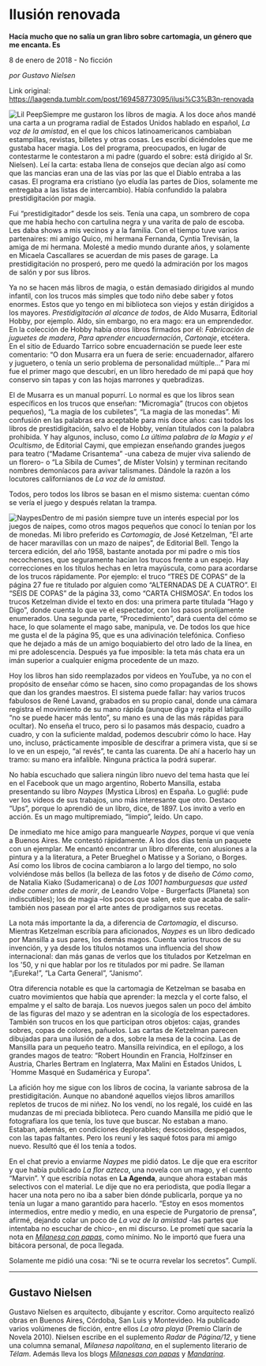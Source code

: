 # Ilusión renovada

**Hacía mucho que no salía un gran libro sobre cartomagia, un género que me encanta. Es**

8 de enero de 2018 - No ficción

_por Gustavo Nielsen_

Link original: https://laagenda.tumblr.com/post/169458773095/ilusi%C3%B3n-renovada

![Lil Peep](https://64.media.tumblr.com/4e9014284240a74d538addf82f2a79e7/tumblr_inline_pjzoi0j8RP1t6q87u_500.jpg)Siempre me gustaron los libros de magia. A los doce años mandé una carta a un programa radial de Estados Unidos hablado en español, *La voz de la amistad*, en el que los chicos latinoamericanos cambiaban estampillas, revistas, billetes y otras cosas. Les escribí diciéndoles que me gustaba hacer magia. Los del programa, preocupados, en lugar de contestarme le contestaron a mi padre (guardo el sobre: está dirigido al Sr. Nielsen). Leí la carta: estaba llena de consejos que decían algo así como que las mancias eran una de las vías por las que el Diablo entraba a las casas. El programa era cristiano (yo eludía las partes de Dios, solamente me entregaba a las listas de intercambio). Había confundido la palabra prestidigitación por magia.

Fui “prestidigitador” desde los seis. Tenía una capa, un sombrero de copa que me había hecho con cartulina negra y una varita de palo de escoba. Les daba shows a mis vecinos y a la familia. Con el tiempo tuve varios partenaires: mi amigo Quico, mi hermana Fernanda, Cyntia Trevisán, la amiga de mi hermana. Molesté a medio mundo durante años, y solamente en Micaela Cascallares se acuerdan de mis pases de garage. La prestidigitación no prosperó, pero me quedó la admiración por los magos de salón y por sus libros.

Ya no se hacen más libros de magia, o están demasiado dirigidos al mundo infantil, con los trucos más simples que todo niño debe saber y fotos enormes. Estos que yo tengo en mi biblioteca son viejos y están dirigidos a los mayores. *Prestidigitación al alcance de todos*, de Aldo Musarra, Editorial Hobby, por ejemplo. Aldo, sin embargo, no era mago: era un emprendedor. En la colección de Hobby había otros libros firmados por él: *Fabricación de juguetes de madera*, *Para aprender encuadernación*, *Cartonaje*, etcétera. En el sitio de Eduardo Tarrico sobre encuadernación se puede leer este comentario: “O don Musarra era un fuera de serie: encuadernador, alfarero y juguetero, o tenía un serio problema de personalidad múltiple…” Para mí fue el primer mago que descubrí, en un libro heredado de mi papá que hoy conservo sin tapas y con las hojas marrones y quebradizas.

El de Musarra es un manual popurrí. Lo normal es que los libros sean específicos en los trucos que enseñan: “Micromagia” (trucos con objetos pequeños), “La magia de los cubiletes”, “La magia de las monedas”. Mi confusión en las palabras era aceptable para mis doce años: casi todos los libros de prestidigitación, salvo el de Hobby, venían titulados con la palabra prohibida. Y hay algunos, incluso, como *La última palabra de la Magia y el Ocultismo*, de Editorial Caymi, que empiezan enseñando grandes juegos para teatro (“Madame Crisantema” -una cabeza de mujer viva saliendo de un florero- o “La Sibila de Cumes”, de Míster Volsin) y terminan recitando nombres demoníacos para avivar talismanes. Dándole la razón a los locutores californianos de *La voz de la amistad*.

Todos, pero todos los libros se basan en el mismo sistema: cuentan cómo se vería el juego y después relatan la trampa. 

![Naypes](https://64.media.tumblr.com/4c4ecf3c9d1d231071cf3e4e8b9a4c5f/tumblr_inline_pjzoi1zgIO1t6q87u_250.jpg)Dentro de mi pasión siempre tuve un interés especial por los juegos de naipes, como otros magos pequeños que conocí lo tenían por los de monedas. Mi libro preferido es *Cartomagia*, de José Ketzelman, “El arte de hacer maravillas con un mazo de naipes”, de Editorial Bell. Tengo la tercera edición, del año 1958, bastante anotada por mi padre o mis tíos necochenses, que seguramente hacían los trucos frente a un espejo. Hay correcciones en los títulos hechas en letra mayúscula, como para acordarse de los trucos rápidamente. Por ejemplo: el truco “TRES DE COPAS” de la página 27 fue re titulado por alguien como “ALTERNADAS DE A CUATRO”. El “SEIS DE COPAS” de la página 33, como “CARTA CHISMOSA”. En todos los trucos Ketzelman divide el texto en dos: una primera parte titulada “Hago y Digo”, donde cuenta lo que ve el espectador, con los pasos prolijamente enumerados. Una segunda parte, “Procedimiento”, dará cuenta del cómo se hace, lo que solamente el mago sabe, manipula, ve. De todos los que hice me gusta el de la página 95, que es una adivinación telefónica. Confieso que he dejado a más de un amigo boquiabierto del otro lado de la línea, en mi pre adolescencia. Después ya fue imposible: la teta más chata era un imán superior a cualquier enigma procedente de un mazo.

Hoy los libros han sido reemplazados por videos en YouTube, ya no con el propósito de enseñar cómo se hacen, sino como propagandas de los shows que dan los grandes maestros. El sistema puede fallar: hay varios trucos fabulosos de René Lavand, grabados en su propio canal, donde una cámara registra el movimiento de su mano rápida (aunque diga y repita el latiguillo “no se puede hacer más lento”, su mano es una de las más rápidas para ocultar). No enseña el truco, pero si lo pasamos más despacio, cuadro a cuadro, y con la suficiente maldad, podemos descubrir cómo lo hace. Hay uno, incluso, prácticamente imposible de descifrar a primera vista, que si se lo ve en un espejo, “al revés”, te canta las cuarenta. De ahí a hacerlo hay un tramo: su mano era infalible. Ninguna práctica la podrá superar.

 No había escuchado que saliera ningún libro nuevo del tema hasta que leí en el Facebook que un mago argentino, Roberto Mansilla, estaba presentando su libro *Naypes* (Mystica Libros) en España. Lo guglié: pude ver los videos de sus trabajos, uno más interesante que otro. Destaco “Ups”, porque lo aprendió de un libro, dice, de 1897. Los invito a verlo en acción. Es un mago multipremiado, “limpio”, leído. Un capo.

De inmediato me hice amigo para manguearle *Naypes*, porque vi que venía a Buenos Aires. Me contestó rápidamente. A los dos días tenía un paquete con un ejemplar. Me encantó encontrar un libro diferente, con alusiones a la pintura y a la literatura, a Peter Brueghel o Matisse y a Soriano, o Borges. Así como los libros de cocina cambiaron a lo largo del tiempo, no solo volviéndose más bellos (la belleza de las fotos y de diseño de *Cómo como*, de Natalia Kiako (Sudamericana) o de *Las 1001 hamburguesas que usted debe comer antes de morir*, de Leandro Volpe - Burgerfacts (Planeta) son indiscutibles); los de magia –los pocos que salen, este que acaba de salir- también nos pasean por el arte antes de prodigarnos sus recetas. 

La nota más importante la da, a diferencia de *Cartomagia*, el discurso. Mientras Ketzelman escribía para aficionados, *Naypes* es un libro dedicado por Mansilla a sus pares, los demás magos. Cuenta varios trucos de su invención, y ya desde los títulos notamos una influencia del show internacional: dan más ganas de verlos que los titulados por Ketzelman en los '50, y ni que hablar por los re titulados por mi padre. Se llaman “¡Eureka!”, “La Carta General”, “Janismo”.

Otra diferencia notable es que la cartomagia de Ketzelman se basaba en cuatro movimientos que había que aprender: la mezcla y el corte falso, el empalme y el salto de baraja. Los nuevos juegos salen un poco del ámbito de las figuras del mazo y se adentran en la sicología de los espectadores. También son trucos en los que participan otros objetos: cajas, grandes sobres, copas de colores, pañuelos. Las cartas de Ketzelman parecen dibujadas para una ilusión de a dos, sobre la mesa de la cocina. Las de Mansilla para un pequeño teatro. Mansilla reivindica, en el epílogo, a los grandes magos de teatro: “Robert Houndin en Francia, Holfzinser en Austria, Charles Bertram en Inglaterra, Max Malini en Estados Unidos, L´Homme Masqué en Sudamérica y Europa”.

La afición hoy me sigue con los libros de cocina, la variante sabrosa de la prestidigitación. Aunque no abandoné aquellos viejos libros amarillos repletos de trucos de mi niñez. No los vendí, no los regalé, los cuidé en las mudanzas de mi preciada biblioteca. Pero cuando Mansilla me pidió que le fotografiara los que tenía, los tuve que buscar. No estaban a mano. Estaban, además, en condiciones deplorables; descosidos, despegados, con las tapas faltantes. Pero los reuní y les saqué fotos para mi amigo nuevo. Resultó que él los tenía a todos.

En el chat previo a enviarme *Naypes* me pidió datos. Le dije que era escritor y que había publicado *La flor azteca*, una novela con un mago, y el cuento “Marvin”. Y que escribía notas en **La Agenda**, aunque ahora estaban más selectivos con el material. Le dije que no era periodista, que podía llegar a hacer una nota pero no iba a saber bien dónde publicarla, porque ya no tenía un lugar a mano garantido para hacerlo. “Estoy en esos momentos intermedios, entre medio y medio, en una especie de Purgatorio de prensa”, afirmé, dejando colar un poco de *La voz de la amistad* -las partes que intentaba no escuchar de chico-, en mi discurso. Le prometí que sacaría la nota en [*Milanesa con papas*](https://milanesaconpapas.blogspot.com.ar/), como mínimo. No le importó que fuera una bitácora personal, de poca llegada. 

Solamente me pidió una cosa: “Ni se te ocurra revelar los secretos”. Cumplí.

  


---

 
Gustavo Nielsen
-----------------



Gustavo Nielsen es arquitecto, dibujante y escritor. Como arquitecto realizó obras en Buenos Aires, Córdoba, San Luis y Montevideo. Ha publicado varios volúmenes de ficción, entre ellos *La otra playa* (Premio Clarín de Novela 2010). Nielsen escribe en el suplemento *Radar* de *Página/12*, y tiene una columna semanal, *Milanesa napolitana*, en el suplemento literario de *Télam*. Además lleva los blogs [*Milanesas con papas*](https://milanesaconpapas.blogspot.com.ar/) y [*Mandarina*](http://mandarinasdulces.blogspot.com.ar/).

